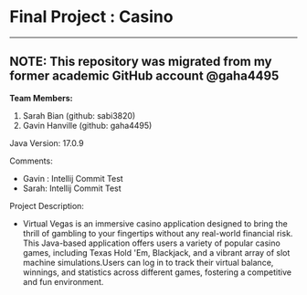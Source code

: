 # Final Project : Casino
-----

## NOTE: This repository was migrated from my former academic GitHub account @gaha4495

**Team Members:**

1. Sarah Bian (github: sabi3820)
2. Gavin Hanville (github: gaha4495)

Java Version: 17.0.9

Comments:
- Gavin : Intellij Commit Test
- Sarah: Intellij Commit Test

Project Description:
- Virtual Vegas is an immersive casino application designed to bring the thrill of gambling to your fingertips without any real-world financial risk. This Java-based application offers users a variety of popular casino games, including Texas Hold 'Em, Blackjack, and a vibrant array of slot machine simulations.Users can log in to track their virtual balance, winnings, and statistics across different games, fostering a competitive and fun environment.
